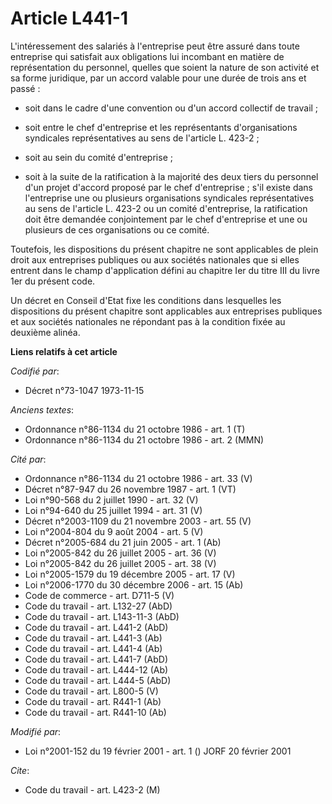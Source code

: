 # Article L441-1

L'intéressement des salariés à l'entreprise peut être assuré dans toute entreprise qui satisfait aux obligations lui
incombant en matière de représentation du personnel, quelles que soient la nature de son activité et sa forme juridique, par
un accord valable pour une durée de trois ans et passé :

- soit dans le cadre d'une convention ou d'un accord collectif de travail ;

- soit entre le chef d'entreprise et les représentants d'organisations syndicales représentatives au sens de l'article L.
423-2 ;

- soit au sein du comité d'entreprise ;

- soit à la suite de la ratification à la majorité des deux tiers du personnel d'un projet d'accord proposé par le chef
d'entreprise ; s'il existe dans l'entreprise une ou plusieurs organisations syndicales représentatives au sens de l'article
L. 423-2 ou un comité d'entreprise, la ratification doit être demandée conjointement par le chef d'entreprise et une ou
plusieurs de ces organisations ou ce comité.

Toutefois, les dispositions du présent chapitre ne sont applicables de plein droit aux entreprises publiques ou aux sociétés
nationales que si elles entrent dans le champ d'application défini au chapitre Ier du titre III du livre 1er du présent code.

Un décret en Conseil d'Etat fixe les conditions dans lesquelles les dispositions du présent chapitre sont applicables aux
entreprises publiques et aux sociétés nationales ne répondant pas à la condition fixée au deuxième alinéa.

**Liens relatifs à cet article**

_Codifié par_:

  - Décret n°73-1047 1973-11-15

_Anciens textes_:

  - Ordonnance n°86-1134 du 21 octobre 1986 - art. 1 (T)
  - Ordonnance n°86-1134 du 21 octobre 1986 - art. 2 (MMN)

_Cité par_:

  - Ordonnance n°86-1134 du 21 octobre 1986 - art. 33 (V)
  - Décret n°87-947 du 26 novembre 1987 - art. 1 (VT)
  - Loi n°90-568 du 2 juillet 1990 - art. 32 (V)
  - Loi n°94-640 du 25 juillet 1994 - art. 31 (V)
  - Décret n°2003-1109 du 21 novembre 2003 - art. 55 (V)
  - Loi n°2004-804 du 9 août 2004 - art. 5 (V)
  - Décret n°2005-684 du 21 juin 2005 - art. 1 (Ab)
  - Loi n°2005-842 du 26 juillet 2005 - art. 36 (V)
  - Loi n°2005-842 du 26 juillet 2005 - art. 38 (V)
  - Loi n°2005-1579 du 19 décembre 2005 - art. 17 (V)
  - Loi n°2006-1770 du 30 décembre 2006 - art. 15 (Ab)
  - Code de commerce - art. D711-5 (V)
  - Code du travail - art. L132-27 (AbD)
  - Code du travail - art. L143-11-3 (AbD)
  - Code du travail - art. L441-2 (AbD)
  - Code du travail - art. L441-3 (Ab)
  - Code du travail - art. L441-4 (Ab)
  - Code du travail - art. L441-7 (AbD)
  - Code du travail - art. L444-12 (Ab)
  - Code du travail - art. L444-5 (AbD)
  - Code du travail - art. L800-5 (V)
  - Code du travail - art. R441-1 (Ab)
  - Code du travail - art. R441-10 (Ab)

_Modifié par_:

  - Loi n°2001-152 du 19 février 2001 - art. 1 () JORF 20 février 2001

_Cite_:

  - Code du travail - art. L423-2 (M)
